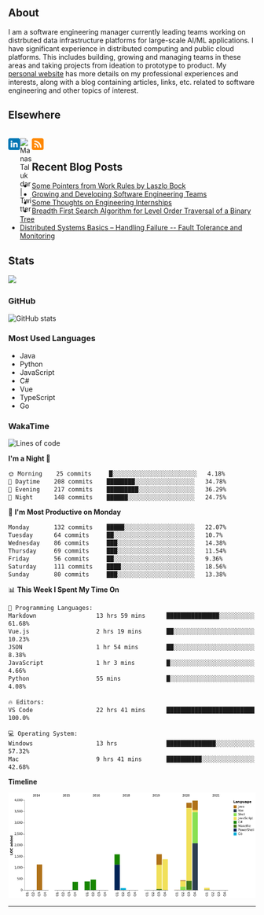 ## About

I am a software engineering manager currently leading teams working on distrbuted data infrastructure platforms for large-scale AI/ML applications. I have significant experience in distributed computing and public cloud platforms. This includes building, growing and managing teams in these areas and taking projects from ideation to prototype to product. My [personal website](https://manastalukdar.github.io/) has more details on my professional experiences and interests, along with a blog containing articles, links, etc. related to software engineering and other topics of interest.

## Elsewhere

</br>

<a href="https://www.linkedin.com/in/manastalukdar" target="_blank">
  <img align="left" alt="Manas Talukdar | Linkedin" width="24px" src="https://raw.githubusercontent.com/edent/SuperTinyIcons/master/images/svg/linkedin.svg" />
</a>
<a href="https://www.twitter.com/manastalukdar" target="_blank">
  <img align="left" alt="Manas Talukdar | Twitter" width="24px" src="https://github.com/TheDudeThatCode/TheDudeThatCode/blob/master/Assets/Twitter.svg" />
</a>
<a href="https://manastalukdar.github.io/" target="_blank">
  <img align="left" alt="Manas Talukdar | Website" width="24px" src="https://github.com/edent/SuperTinyIcons/blob/master/images/svg/rss.svg" />
</a>

</br>

## Recent Blog Posts

<!-- BLOG:START -->
- [Some Pointers from Work Rules by Laszlo Bock](https://manastalukdar.github.io/blog/2020/01/25/work-rules-laszlo-bock-pointers/)
- [Growing and Developing Software Engineering Teams](https://manastalukdar.github.io/blog/2019/09/19/growing-developing-software-engineering-teams/)
- [Some Thoughts on Engineering Internships](https://manastalukdar.github.io/blog/2019/09/04/some-thoughts-on-engineering-internships/)
- [Breadth First Search Algorithm for Level Order Traversal of a Binary Tree](https://manastalukdar.github.io/blog/2019/08/29/breadth-first-search-binary-tree-level-order-traversal/)
- [Distributed Systems Basics – Handling Failure -- Fault Tolerance and Monitoring](https://manastalukdar.github.io/blog/2019/08/19/katemats-distributed-systems-fault-tolerance-monitoring/)
<!-- BLOG:END -->

## Stats

![](https://komarev.com/ghpvc/?username=manastalukdar)

### GitHub

![GitHub stats](https://github-readme-stats.vercel.app/api?username=manastalukdar&show_icons=true&hide_border=true&hide_rank=true&hide_title=true&icon_color=79ff97&text_color=cecac3&bg_color=4d4b4b)

### Most Used Languages

- Java
- Python
- JavaScript
- C#
- Vue
- TypeScript
- Go

<!--
![Top Langs](https://github-readme-stats.vercel.app/api/top-langs/?username=manastalukdar&layout=compact&hide_border=true&hide_title=true&icon_color=79ff97&text_color=cecac3&bg_color=4d4b4b)
-->

### WakaTime

<!--START_SECTION:waka-->
![Lines of code](https://img.shields.io/badge/From%20Hello%20World%20I%27ve%20Written-15394%20lines%20of%20code-blue)

**I'm a Night 🦉** 

```text
🌞 Morning    25 commits     █░░░░░░░░░░░░░░░░░░░░░░░░   4.18% 
🌆 Daytime    208 commits    ████████░░░░░░░░░░░░░░░░░   34.78% 
🌃 Evening    217 commits    █████████░░░░░░░░░░░░░░░░   36.29% 
🌙 Night      148 commits    ██████░░░░░░░░░░░░░░░░░░░   24.75%

```
📅 **I'm Most Productive on Monday** 

```text
Monday       132 commits    █████░░░░░░░░░░░░░░░░░░░░   22.07% 
Tuesday      64 commits     ██░░░░░░░░░░░░░░░░░░░░░░░   10.7% 
Wednesday    86 commits     ███░░░░░░░░░░░░░░░░░░░░░░   14.38% 
Thursday     69 commits     ███░░░░░░░░░░░░░░░░░░░░░░   11.54% 
Friday       56 commits     ██░░░░░░░░░░░░░░░░░░░░░░░   9.36% 
Saturday     111 commits    ████░░░░░░░░░░░░░░░░░░░░░   18.56% 
Sunday       80 commits     ███░░░░░░░░░░░░░░░░░░░░░░   13.38%

```


📊 **This Week I Spent My Time On** 

```text
💬 Programming Languages: 
Markdown                 13 hrs 59 mins      ███████████████░░░░░░░░░░   61.68% 
Vue.js                   2 hrs 19 mins       ██░░░░░░░░░░░░░░░░░░░░░░░   10.23% 
JSON                     1 hr 54 mins        ██░░░░░░░░░░░░░░░░░░░░░░░   8.38% 
JavaScript               1 hr 3 mins         █░░░░░░░░░░░░░░░░░░░░░░░░   4.66% 
Python                   55 mins             █░░░░░░░░░░░░░░░░░░░░░░░░   4.08%

🔥 Editors: 
VS Code                  22 hrs 41 mins      █████████████████████████   100.0%

💻 Operating System: 
Windows                  13 hrs              ██████████████░░░░░░░░░░░   57.32% 
Mac                      9 hrs 41 mins       ██████████░░░░░░░░░░░░░░░   42.68%

```

**Timeline**

![Chart not found](https://raw.githubusercontent.com/manastalukdar/manastalukdar/master/charts/bar_graph.png) 


<!--END_SECTION:waka-->

---

<!--

**manastalukdar/manastalukdar** is a ✨ _special_ ✨ repository because its `README.md` (this file) appears on your GitHub profile.

Here are some ideas to get you started:

- 🔭 I’m currently working on ...
- 🌱 I’m currently learning ...
- 👯 I’m looking to collaborate on ...
- 🤔 I’m looking for help with ...
- 💬 Ask me about ...
- 📫 How to reach me: ...
- 😄 Pronouns: ...
- ⚡ Fun fact: ...
-->
